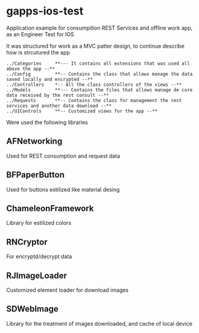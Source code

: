 # gapps-ios-test
Application example for consumpition REST Services and offline work app, as an Engineer Test for IOS


It was structured for work as a MVC patter design, to continue describe how is strcutured the app

    ../Categories     **--- It contains all extensions that was used all above the app --**
    ../Config         **-- Contains the class that allows manage the data saved locally and encrypted --**
    ../Controllers    *-- All the class controllers of the views --**
    ../Models         **--- Contains the files that allows manage de core data received by the rest consult --**
    ../Requests       **-- Contains the class for management the rest services and another data download --**
    ../UIControls     **-- Customized views for the app --**
    

Were used the following libraries

  ## AFNetworking
  Used for REST consumption and request data
  
  ## BFPaperButton
  Used for buttons estilized like material desing
  
  ## ChameleonFramework
  Library for estilized colors
  
  ## RNCryptor
  For encryptd/decrypt data
  
  ## RJImageLoader
  Customized element loader for download images
  
  ## SDWebImage
  Library for the treatment of images downloaded, and cache of local device
  
  


